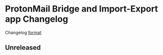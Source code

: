 # ProtonMail Bridge and Import-Export app Changelog

Changelog [format](http://keepachangelog.com/en/1.0.0/)

## Unreleased
